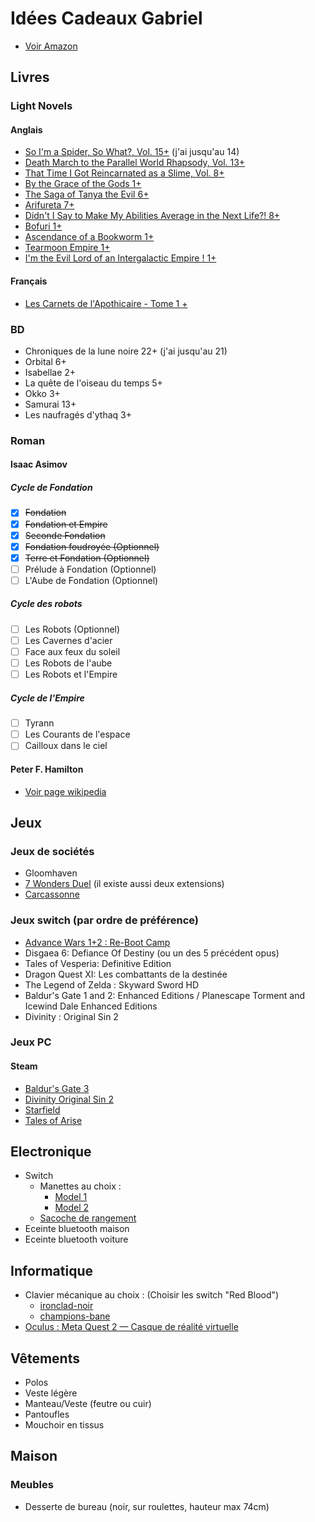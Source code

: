 # Idées Cadeaux Gabriel

- [Voir Amazon](https://www.amazon.fr/hz/wishlist/ls/N2LON7I7DD9B?ref_=wl_share)

## Livres

### Light Novels

#### Anglais

- [So I'm a Spider, So What?, Vol. 15+](https://amzn.eu/d/fbXAYtx) (j'ai jusqu'au 14)
- [Death March to the Parallel World Rhapsody, Vol. 13+](https://amzn.eu/d/ji4SzZa)
- [That Time I Got Reincarnated as a Slime, Vol. 8+](https://amzn.eu/d/dPnS9sN)
- [By the Grace of the Gods 1+](https://amzn.eu/d/iBv1MlK)
- [The Saga of Tanya the Evil 6+](https://www.amazon.fr/Saga-Tanya-Evil-light-novel/dp/0316560715/ref=tmm_pap_swatch_0?_encoding=UTF8&qid=&sr=)
- [Arifureta 7+](https://amzn.eu/d/74KBMGr)
- [Didn't I Say to Make My Abilities Average in the Next Life?! 8+](https://amzn.eu/d/fNh0oVN)
- [Bofuri 1+](https://amzn.eu/d/hET5ZDS)
- [Ascendance of a Bookworm 1+](https://amzn.eu/d/adylOjg)
- [Tearmoon Empire 1+](https://amzn.eu/d/aJma4Fy)
- [I'm the Evil Lord of an Intergalactic Empire ! 1+](https://amzn.eu/d/2HuMn9t)

#### Français

- [Les Carnets de l'Apothicaire - Tome 1 +](https://amzn.eu/d/jftfOLn)

### BD

- Chroniques de la lune noire 22+ (j'ai jusqu'au 21)
- Orbital 6+
- Isabellae 2+
- La quête de l'oiseau du temps 5+
- Okko 3+
- Samurai 13+
- Les naufragés d'ythaq 3+

### Roman

#### Isaac Asimov

##### Cycle de Fondation

- [x] ~~Fondation~~
- [x] ~~Fondation et Empire~~
- [x] ~~Seconde Fondation~~
- [x] ~~Fondation foudroyée (Optionnel)~~
- [x] ~~Terre et Fondation (Optionnel)~~
- [ ] Prélude à Fondation (Optionnel)
- [ ] L'Aube de Fondation (Optionnel)

##### Cycle des robots

- [ ] Les Robots (Optionnel)
- [ ] Les Cavernes d'acier
- [ ] Face aux feux du soleil
- [ ] Les Robots de l'aube
- [ ] Les Robots et l'Empire

##### Cycle de l'Empire

- [ ] Tyrann
- [ ] Les Courants de l'espace
- [ ] Cailloux dans le ciel

#### Peter F. Hamilton

- [Voir page wikipedia](https://fr.wikipedia.org/wiki/Peter_F._Hamilton#Romans)

## Jeux

### Jeux de sociétés

- Gloomhaven
- [7 Wonders Duel](https://www.amazon.fr/Repos-Production-Wonders-Autonome-Joueurs/dp/B014DMSTXK/ref=sr_1_1_sspa?crid=2IHGROZH9UA52&keywords=seven%2Bwonders%2Bduel&qid=1695699845&sprefix=seven%2Bwonder%2Caps%2C71&sr=8-1-spons&sp_csd=d2lkZ2V0TmFtZT1zcF9hdGY&th=1) (il existe aussi deux extensions)
- [Carcassonne](https://www.amazon.fr/dp/B07D19D9QJ/?coliid=IEKV560ENP84U&colid=N2LON7I7DD9B&psc=0&ref_=lv_ov_lig_dp_it)

### Jeux switch (par ordre de préférence)

- [Advance Wars 1+2 : Re-Boot Camp](https://www.amazon.fr/Advance-Wars-Re-Boot-Nintendo-Switch/dp/B097F6P63W/ref=sr_1_1?__mk_fr_FR=ÅMÅŽÕÑ&crid=1EU8DY3NIHHE4&keywords=Advance+Wars+1%2B2%3A+Re-Boot+Camp+Switch&qid=1693885585&sprefix=advance+wars+1%2B2+re-boot+camp+switch%2Caps%2C160&sr=8-1)
- Disgaea 6: Defiance Of Destiny (ou un des 5 précédent opus)
- Tales of Vesperia: Definitive Edition
- Dragon Quest XI: Les combattants de la destinée
- The Legend of Zelda : Skyward Sword HD
- Baldur's Gate 1 and 2: Enhanced Editions / Planescape Torment and Icewind Dale Enhanced Editions
- Divinity : Original Sin 2

### Jeux PC

#### Steam

- [Baldur's Gate 3](https://store.steampowered.com/app/1086940/Baldurs_Gate_3/)
- [Divinity Original Sin 2](https://store.steampowered.com/app/435150/Divinity_Original_Sin_2__Definitive_Edition/)
- [Starfield](https://store.steampowered.com/app/1716740/STARFIELD/)
- [Tales of Arise](https://store.steampowered.com/app/740130/Tales_of_Arise/)

## Electronique

- Switch
  - Manettes au choix :
    - [Model 1](https://nyxigaming.com/products/nyxi-wizard-wirleless-joy-pad-for-switch-switch-oled)
    - [Model 2](https://nyxigaming.com/products/nyxi-wireless-joy-con-pad-with-color-led-lights-for-nintendo-switch)
  - [Sacoche de rangement](https://nyxigaming.com/products/nyxi-upgraded-carrying-case-for-wireless-joy-pad-nintendo-switch)
- Eceinte bluetooth maison
- Eceinte bluetooth voiture

## Informatique

- Clavier mécanique au choix : (Choisir les switch "Red Blood")
  - [ironclad-noir](https://designedby.gg/product/ironclad-noir/)
  - [champions-bane](https://designedby.gg/product/champions-bane/)
- [Oculus : Meta Quest 2 — Casque de réalité virtuelle](https://amzn.eu/d/bOWv0qW)

## Vêtements

- Polos
- Veste légère
- Manteau/Veste (feutre ou cuir)
- Pantoufles
- Mouchoir en tissus

## Maison

### Meubles

- Desserte de bureau (noir, sur roulettes, hauteur max 74cm)
